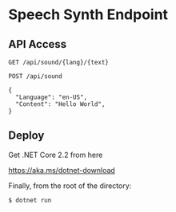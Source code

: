 # Speech Synth Endpoint

## API Access

```
GET /api/sound/{lang}/{text}
```

```
POST /api/sound

{
  "Language": "en-US",
  "Content": "Hello World",
}
```

## Deploy
Get .NET Core 2.2 from here

https://aka.ms/dotnet-download

Finally, from the root of the directory: 

```
$ dotnet run
```
